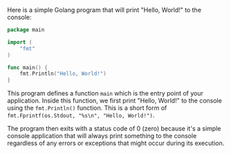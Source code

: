  Here is a simple Golang program that will print "Hello, World!" to the console:

```go
package main

import (
	"fmt"
)

func main() {
	fmt.Println("Hello, World!")
}
```

This program defines a function `main` which is the entry point of your application. Inside this function, we first print "Hello, World!" to the console using the `fmt.Println()` function. This is a short form of `fmt.Fprintf(os.Stdout, "%s\n", "Hello, World!")`.

The program then exits with a status code of 0 (zero) because it's a simple console application that will always print something to the console regardless of any errors or exceptions that might occur during its execution.